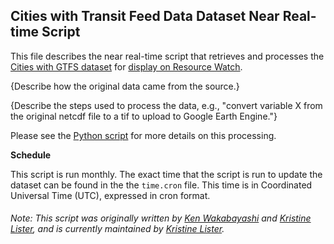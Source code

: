 ## Cities with Transit Feed Data Dataset Near Real-time Script
This file describes the near real-time script that retrieves and processes the [Cities with GTFS dataset](https://openmobilitydata.org/) for [display on Resource Watch](https://resourcewatch.org/data/explore/cit041-Transit-Feed).

{Describe how the original data came from the source.}

{Describe the steps used to process the data, e.g., "convert variable X from the original netcdf file to a tif to upload to Google Earth Engine."}

Please see the [Python script](https://github.com/resource-watch/nrt-scripts/blob/master/cit_041a_gtfs_point_locations/contents/src/__init__.py) for more details on this processing.

**Schedule**

This script is run monthly. The exact time that the script is run to update the dataset can be found in the the `time.cron` file. This time is in Coordinated Universal Time (UTC), expressed in cron format.

###### Note: This script was originally written by [Ken Wakabayashi](https://www.wri.org/profile/ken-wakabayashi) and [Kristine Lister](https://www.wri.org/profile/kristine-lister), and is currently maintained by [Kristine Lister](https://www.wri.org/profile/kristine-lister).
